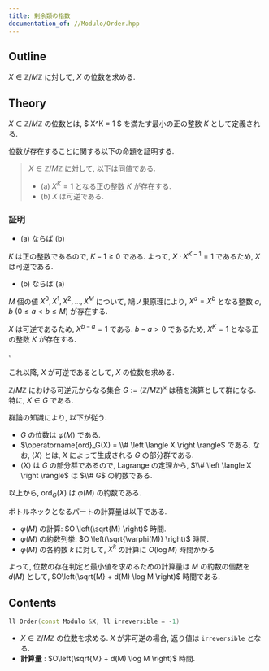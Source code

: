 ```yaml
---
title: 剰余類の指数
documentation_of: //Modulo/Order.hpp
---
```


## Outline

$X \in \mathbb{Z}/M \mathbb{Z}$ に対して, $X$ の位数を求める.

## Theory

$X \in \mathbb{Z}/M \mathbb{Z}$ の位数とは, $ X^K = 1 $ を満たす最小の正の整数 $K$ として定義される.

位数が存在することに関する以下の命題を証明する.

> $X \in \mathbb{Z}/M \mathbb{Z}$ に対して, 以下は同値である.
> * (a) $X^K = 1$ となる正の整数 $K$ が存在する.
> * (b) $X$ は可逆である.

### 証明

* (a) ならば (b)

$K$ は正の整数であるので, $K - 1 \geq 0$ である. よって, $X \cdot X^{K-1} = 1$ であるため, $X$ は可逆である.

* (b) ならば (a)

$M$ 個の値 $X^0, X^1, X^2, \dots, X^M$ について, 鳩ノ巣原理により, $X^a = X^b$ となる整数 $a, b ~(0 \leq a \lt b \leq M)$ が存在する.

$X$ は可逆であるため, $X^{b-a}=1$ である. $b-a \gt 0$ であるため, $X^K=1$ となる正の整数 $K$ が存在する.

$\square$

これ以降, $X$ が可逆であるとして, $X$ の位数を求める.

$\mathbb{Z}/M \mathbb{Z}$ における可逆元からなる集合 $G := (\mathbb{Z}/M \mathbb{Z})^\times$ は積を演算として群になる. 特に, $X \in G$ である.

群論の知識により, 以下が従う.

* $G$ の位数は $\varphi(M)$ である.
* $\operatorname{ord}_G(X) = \\# \left \langle X \right \rangle$ である. なお, $\left \langle X \right \rangle$ とは, $X$ によって生成される $G$ の部分群である.
* $\left \langle X \right \rangle$ は $G$ の部分群であるので, Lagrange の定理から, $\\# \left \langle X \right \rangle$ は $\\# G$ の約数である.

以上から, $\operatorname{ord}_G(X)$ は $\varphi(M)$ の約数である.

ボトルネックとなるパートの計算量は以下である.

* $\varphi(M)$ の計算: $O \left(\sqrt{M} \right)$ 時間.
* $\varphi(M)$ の約数列挙: $O \left(\sqrt{\varphi(M)} \right)$ 時間.
* $\varphi(M)$ の各約数 $k$ に対して, $X^k$ の計算に $O(\log M)$ 時間かかる

よって, 位数の存在判定と最小値を求めるための計算量は $M$ の約数の個数を $d(M)$ として, $O\left(\sqrt{M} + d(M) \log M \right)$ 時間である.

## Contents

```cpp
ll Order(const Modulo &X, ll irreversible = -1)
```
* $X \in \mathbb{Z}/M \mathbb{Z}$ の位数を求める. $X$ が非可逆の場合, 返り値は `irreversible` となる.
* **計算量** : $O\left(\sqrt{M} + d(M) \log M \right)$ 時間.

